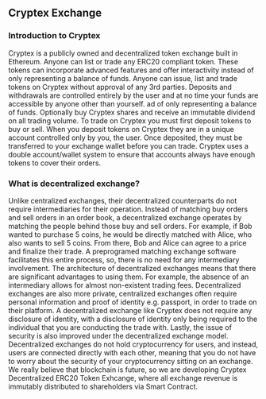 ## Cryptex Exchange
### Introduction to Cryptex
Cryptex is a publicly owned and decentralized token exchange built in Ethereum. Anyone can list or trade any ERC20 compliant token.
These tokens can incorporate advanced features and offer interactivity instead of only representing a balance of funds. Anyone can issue, list and trade tokens on Cryptex without approval of any 3rd parties. Deposits and withdrawals are controlled entirely by the user and at no time your funds are accessible by anyone other than yourself. ad of only representing a balance of funds. Optionally buy Cryptex shares and receive an immutable dividend on all trading volume. To trade on Cryptex you must first deposit tokens to buy or sell. When you deposit tokens on Cryptex they are in a unique account controlled only by you, the user. Once deposited, they must be transferred to your exchange wallet before you can trade. Cryptex uses a double account/wallet system to ensure that accounts always have enough tokens to cover their orders.

### What is decentralized exchange?
Unlike centralized exchanges, their decentralized counterparts do not require intermediaries for their operation. Instead of matching buy orders and sell orders in an order book, a decentralized exchange operates by matching the people behind those buy and sell orders. For example, if Bob wanted to purchase 5 coins, he would be directly matched with Alice, who also wants to sell 5 coins. From there, Bob and Alice can agree to a price and finalize their trade. A preprogramed matching exchange software facilitates this entire process, so, there is no need for any intermediary involvement.
The architecture of decentralized exchanges means that there are significant advantages to using them. For example, the absence of an intermediary allows for almost non-existent trading fees. Decentralized exchanges are also more private, centralized exchanges often require personal information and proof of identity e.g. passport, in order to trade on their platform. A decentralized exchange like Cryptex does not require any disclosure of identity, with a disclosure of identity only being required to the individual that you are conducting the trade with. Lastly, the issue of security is also improved under the decentralized exchange model. Decentralized exchanges do not hold cryptocurrency for users, and instead, users are connected directly with each other, meaning that you do not have to worry about the security of your cryptocurrency sitting on an exchange.
We really believe that blockchain is future, so we are developing Cryptex Decentralized ERC20 Token Exhcange, where all exchange revenue is immutably distributed to shareholders via Smart Contract.